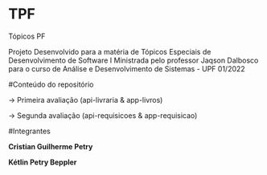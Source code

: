 # TPF
Tópicos PF

Projeto Desenvolvido para a matéria de Tópicos Especiais de Desenvolvimento de Software I 
Ministrada pelo professor Jaqson Dalbosco para o curso de Análise e Desenvolvimento de Sistemas - UPF 01/2022

#Conteúdo do repositório

-> Primeira avaliação (api-livraria & app-livros)

-> Segunda avaliação (api-requisicoes & app-requisicao)

#Integrantes

**Cristian Guilherme Petry**

**Kétlin Petry Beppler**
